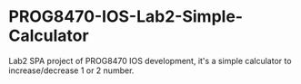 # PROG8470-IOS-Lab2-Simple-Calculator
Lab2  SPA project of PROG8470 IOS development, it's a simple calculator to increase/decrease 1 or 2 number.
